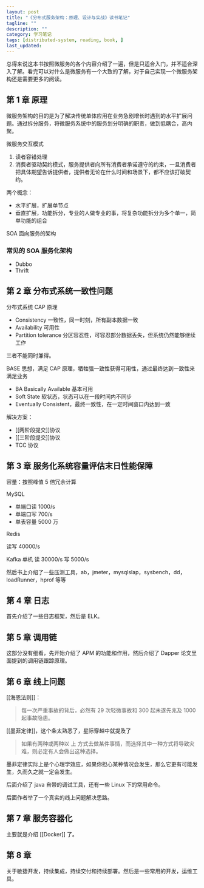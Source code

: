 ```yaml
---
layout: post
title: "《分布式服务架构：原理、设计与实战》读书笔记"
tagline: ""
description: ""
category: 学习笔记
tags: [distributed-system, reading, book, ]
last_updated:
---
```


总得来说这本书按照微服务的各个内容介绍了一遍，但是只适合入门，并不适合深入了解。看完可以对什么是微服务有一个大致的了解，对于自己实现一个微服务架构还是需要更多的阅读。

## 第 1 章 原理
微服务架构的目的是为了解决传统单体应用在业务急剧增长时遇到的水平扩展问题。通过拆分服务，将微服务系统中的服务划分明确的职责，做到低耦合，高内聚。

微服务交互模式

1. 读者容错处理
2. 消费者驱动契约模式，服务提供者向所有消费者承诺遵守的约束，一旦消费者把具体期望告诉提供者，提供者无论在什么时间和场景下，都不应该打破契约。

两个概念：

- 水平扩展，扩展单节点
- 垂直扩展，功能拆分，专业的人做专业的事，将复杂功能拆分为多个单一，简单功能的组合


SOA 面向服务的架构

### 常见的 SOA 服务化架构

- Dubbo
- Thrift

## 第 2 章 分布式系统一致性问题
分布式系统 CAP 原理

- Consistency 一致性，同一时刻，所有副本数据一致
- Availability 可用性
- Partition tolerance 分区容忍性，可容忍部分数据丢失，但系统仍然能够继续工作

三者不能同时兼得。

BASE 思想，满足 CAP 原理，牺牲强一致性获得可用性，通过最终达到一致性来满足业务

- BA Basically Available 基本可用
- Soft State 软状态，状态可以在一段时间内不同步
- Eventually Consistent，最终一致性，在一定时间窗口内达到一致

解决方案：

- [[两阶段提交]]协议
- [[三阶段提交]]协议
- TCC 协议

## 第 3 章 服务化系统容量评估末日性能保障

容量：按照峰值 5 倍冗余计算

MySQL

- 单端口读 1000/s
- 单端口写 700/s
- 单表容量 5000 万

Redis

读写 40000/s

Kafka 单机 读 30000/s  写 5000/s

然后书上介绍了一些压测工具，ab，jmeter，mysqlslap，sysbench，dd，loadRunner，hprof 等等

## 第 4 章 日志
首先介绍了一些日志框架，然后是 ELK。

## 第 5 章 调用链
这部分没有细看，先开始介绍了 APM 的功能和作用，然后介绍了 Dapper 论文里面提到的调用链跟踪原理。

## 第 6 章 线上问题
[[海恩法则]]：

> 每一次严重事故的背后，必然有 29 次轻微事故和 300 起未遂先兆及 1000 起事故隐患。

[[墨菲定律]]，这个条太熟悉了，星际穿越中就提及了

> 如果有两种或两种以 上 方式去做某件事情，而选择其中一种方式将导致灾难，则必定有人会做出这种选择。

墨菲定律实际上是个心理学效应，如果你担心某种情况会发生，那么它更有可能发生，久而久之就一定会发生。

后面介绍了 java 自带的调试工具，还有一些 Linux 下的常用命令。

后面作者举了一个真实的线上问题解决思路。

## 第 7 章 服务容器化
主要就是介绍 [[Docker]] 了。

## 第 8 章
关于敏捷开发，持续集成，持续交付和持续部署。然后是一些常用的开发，运维工具。


